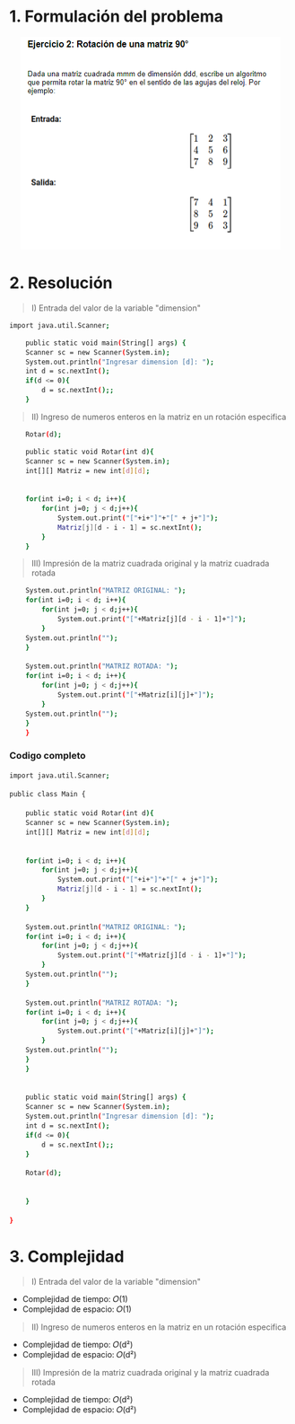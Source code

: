 # 1. Formulación del problema

<p align="center">
  <img src="image.png" alt="Imagen del ejercicio n°1" />
</p>

# 2. Resolución

> I) Entrada del valor de la variable "dimension"

```bash
import java.util.Scanner;
```

```bash
    public static void main(String[] args) {
    Scanner sc = new Scanner(System.in);
    System.out.println("Ingresar dimension [d]: ");
    int d = sc.nextInt();
    if(d <= 0){
        d = sc.nextInt();;
    }
```
> II) Ingreso de numeros enteros en la matriz en un rotación especifica 

```bash
    Rotar(d);
```

```bash
    public static void Rotar(int d){
    Scanner sc = new Scanner(System.in);    
    int[][] Matriz = new int[d][d];
    
    
    for(int i=0; i < d; i++){
        for(int j=0; j < d;j++){
            System.out.print("["+i+"]"+"[" + j+"]");
            Matriz[j][d - i - 1] = sc.nextInt();           
        }
    }
```

> III) Impresión de la matriz cuadrada original y la matriz cuadrada rotada

```bash
    System.out.println("MATRIZ ORIGINAL: ");
    for(int i=0; i < d; i++){
        for(int j=0; j < d;j++){
            System.out.print("["+Matriz[j][d - i - 1]+"]");        
        }
    System.out.println("");    
    }
    
    System.out.println("MATRIZ ROTADA: ");
    for(int i=0; i < d; i++){
        for(int j=0; j < d;j++){
            System.out.print("["+Matriz[i][j]+"]");        
        }
    System.out.println("");    
    }
    }
```

### Codigo completo

```bash
import java.util.Scanner;

public class Main {

    public static void Rotar(int d){
    Scanner sc = new Scanner(System.in);    
    int[][] Matriz = new int[d][d];
    
    
    for(int i=0; i < d; i++){
        for(int j=0; j < d;j++){
            System.out.print("["+i+"]"+"[" + j+"]");
            Matriz[j][d - i - 1] = sc.nextInt();           
        }
    }

    System.out.println("MATRIZ ORIGINAL: ");
    for(int i=0; i < d; i++){
        for(int j=0; j < d;j++){
            System.out.print("["+Matriz[j][d - i - 1]+"]");        
        }
    System.out.println("");    
    }
    
    System.out.println("MATRIZ ROTADA: ");
    for(int i=0; i < d; i++){
        for(int j=0; j < d;j++){
            System.out.print("["+Matriz[i][j]+"]");        
        }
    System.out.println("");    
    }
    }

    
    public static void main(String[] args) {
    Scanner sc = new Scanner(System.in);
    System.out.println("Ingresar dimension [d]: ");
    int d = sc.nextInt();
    if(d <= 0){
        d = sc.nextInt();;
    }
    
    Rotar(d);
        
         
    }
    
}
```
# 3. Complejidad

> I) Entrada del valor de la variable "dimension"

- Complejidad de tiempo: 𝑂(1)
- Complejidad de espacio: 𝑂(1)

> II) Ingreso de numeros enteros en la matriz en un rotación especifica 

- Complejidad de tiempo: 𝑂(d²)
- Complejidad de espacio: 𝑂(d²)

> III) Impresión de la matriz cuadrada original y la matriz cuadrada rotada

- Complejidad de tiempo: 𝑂(d²)
- Complejidad de espacio: 𝑂(d²)


